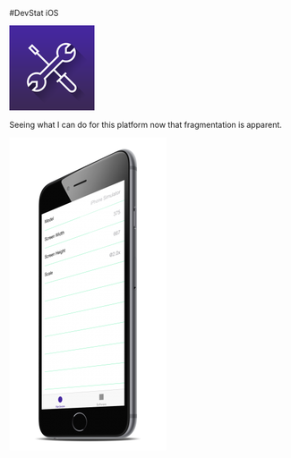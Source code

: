 #DevStat iOS

![Icon](https://raw.githubusercontent.com/IanField90/DevStat-iOS/master/icon.png)

Seeing what I can do for this platform now that fragmentation is apparent.

![App image](https://raw.githubusercontent.com/IanField90/DevStat-iOS/master/screenshot.png)